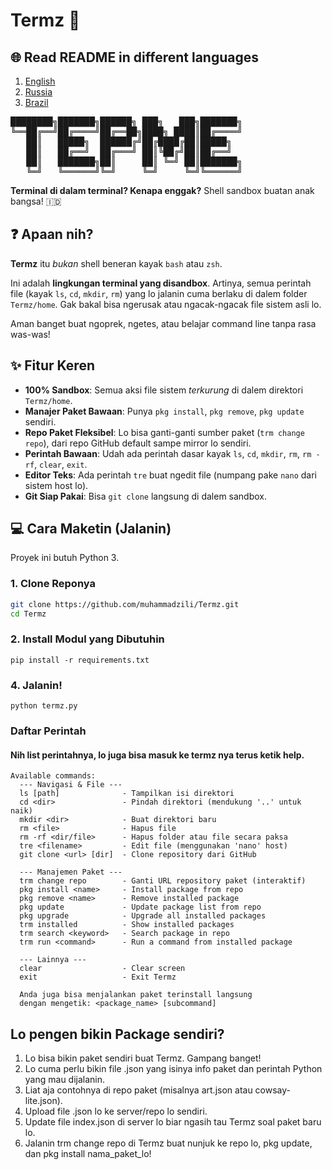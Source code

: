 # Termz 🚀
## 🌐 Read README in different languages
1. [English](hhttps://github.com/muhammadzili/Termz/blob/main/readme/english.md)
2. [Russia](hhttps://github.com/muhammadzili/Termz/blob/main/readme/russia.md)
3. [Brazil](https://github.com/muhammadzili/Termz/blob/main/readme/brazil.md)

<pre>
████████╗███████╗██████╗ ███╗   ███╗███████╗
╚══██╔══╝██╔════╝██╔══██╗████╗ ████║██╔════╝
   ██║   █████╗  ██████╔╝██╔████╔██║█████╗  
   ██║   ██╔══╝  ██╔═══╝ ██║╚██╔╝██║██╔══╝  
   ██║   ███████╗██║     ██║ ╚═╝ ██║███████╗
   ╚═╝   ╚══════╝╚═╝     ╚═╝     ╚═╝╚══════╝
</pre>

**Terminal di dalam terminal? Kenapa enggak?**
Shell sandbox buatan anak bangsa! 🇮🇩

## ❓ Apaan nih?

**Termz** itu *bukan* shell beneran kayak `bash` atau `zsh`.

Ini adalah **lingkungan terminal yang disandbox**. Artinya, semua perintah file (kayak `ls`, `cd`, `mkdir`, `rm`) yang lo jalanin cuma berlaku di dalem folder `Termz/home`. Gak bakal bisa ngerusak atau ngacak-ngacak file sistem asli lo.

Aman banget buat ngoprek, ngetes, atau belajar command line tanpa rasa was-was!

## ✨ Fitur Keren

* **100% Sandbox**: Semua aksi file sistem *terkurung* di dalem direktori `Termz/home`.
* **Manajer Paket Bawaan**: Punya `pkg install`, `pkg remove`, `pkg update` sendiri.
* **Repo Paket Fleksibel**: Lo bisa ganti-ganti sumber paket (`trm change repo`), dari repo GitHub default sampe mirror lo sendiri.
* **Perintah Bawaan**: Udah ada perintah dasar kayak `ls`, `cd`, `mkdir`, `rm`, `rm -rf`, `clear`, `exit`.
* **Editor Teks**: Ada perintah `tre` buat ngedit file (numpang pake `nano` dari sistem host lo).
* **Git Siap Pakai**: Bisa `git clone` langsung di dalem sandbox.

## 💻 Cara Maketin (Jalanin)

Proyek ini butuh Python 3.

### 1. Clone Reponya

```bash
git clone https://github.com/muhammadzili/Termz.git
cd Termz
```

### 2. Install Modul yang Dibutuhin
```
pip install -r requirements.txt
```

### 4. Jalanin!
```
python termz.py
```

### Daftar Perintah
#### Nih list perintahnya, lo juga bisa masuk ke termz nya terus ketik help.
```
Available commands:
  --- Navigasi & File ---
  ls [path]              - Tampilkan isi direktori
  cd <dir>               - Pindah direktori (mendukung '..' untuk naik)
  mkdir <dir>            - Buat direktori baru
  rm <file>              - Hapus file
  rm -rf <dir/file>      - Hapus folder atau file secara paksa
  tre <filename>         - Edit file (menggunakan 'nano' host)
  git clone <url> [dir]  - Clone repository dari GitHub
  
  --- Manajemen Paket ---
  trm change repo        - Ganti URL repository paket (interaktif)
  pkg install <name>     - Install package from repo
  pkg remove <name>      - Remove installed package
  pkg update             - Update package list from repo
  pkg upgrade            - Upgrade all installed packages
  trm installed          - Show installed packages
  trm search <keyword>   - Search package in repo
  trm run <command>      - Run a command from installed package
  
  --- Lainnya ---
  clear                  - Clear screen
  exit                   - Exit Termz
  
  Anda juga bisa menjalankan paket terinstall langsung
  dengan mengetik: <package_name> [subcommand]
```

## Lo pengen bikin Package sendiri?
1. Lo bisa bikin paket sendiri buat Termz. Gampang banget!
2. Lo cuma perlu bikin file .json yang isinya info paket dan perintah Python yang mau dijalanin.
3. Liat aja contohnya di repo paket (misalnya art.json atau cowsay-lite.json).
4. Upload file .json lo ke server/repo lo sendiri.
5. Update file index.json di server lo biar ngasih tau Termz soal paket baru lo.
6. Jalanin trm change repo di Termz buat nunjuk ke repo lo, pkg update, dan pkg install nama_paket_lo!
